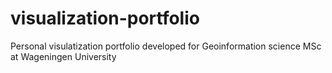 # visualization-portfolio
Personal visulatization portfolio developed for Geoinformation science MSc at Wageningen University
